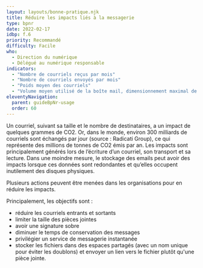 ```yaml
---
layout: layouts/bonne-pratique.njk
title: Réduire les impacts liés à la messagerie
type: bpnr
date: 2022-02-17
idbp: f.6
priority: Recommandé
difficulty: Facile
who:
  - Direction du numérique
  - Délégué au numérique responsable
indicators:
  - "Nombre de courriels reçus par mois"
  - "Nombre de courriels envoyés par mois"
  - "Poids moyen des courriels"
  - "Volume moyen utilisé de la boîte mail, dimensionnement maximal de la boîte mail"
eleventyNavigation:
  parent: guideBpNr-usage
  order: 60
---
```


Un courriel, suivant sa taille et le nombre de destinataires, a un impact de quelques grammes de CO2. Or, dans le monde, environ 300 milliards de courriels sont échangés par jour (source : Radicati Group), ce qui représente des millions de tonnes de CO2 émis par an. Les impacts sont principalement générés lors de l’écriture d’un courriel, son transport et sa lecture. Dans une moindre mesure, le stockage des emails peut avoir des impacts lorsque ces données sont redondantes et qu’elles occupent inutilement des disques physiques.

Plusieurs actions peuvent être menées dans les organisations pour en réduire les impacts.

Principalement, les objectifs sont :
* réduire les courriels entrants et sortants
* limiter la taille des pièces jointes
* avoir une signature sobre
* diminuer le temps de conservation des messages
* privilégier un service de messagerie instantanée 
* stocker les fichiers dans des espaces partagés (avec un nom unique pour éviter les doublons) et envoyer un lien vers le fichier plutôt qu'une pièce jointe.
